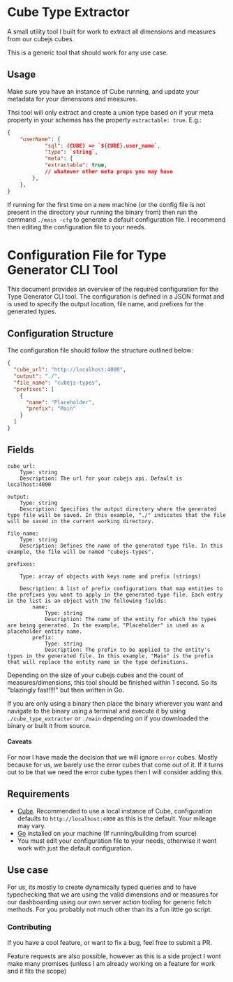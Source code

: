 # Cube Type Extractor

A small utility tool I built for work to extract all dimensions and measures from our cubejs cubes.

This is a generic tool that should work for any use case.

## Usage

Make sure you have an instance of Cube running, and update your metadata for your dimensions and measures.

Thsi tool will only extract and create a union type based on if your meta property in your schemas has the property `extractable: true`. E.g.:

```json
{
    "userName": {
            "sql": (CUBE) => `${CUBE}.user_name`,
            "type": `string`,
            "meta": {
            "extractable": true,
            // whatever other meta props you may have
        },
    },
}
```

If running for the first time on a new machine (or the config file is not present in the directory your running the binary from) then run the command `./main -cfg` to generate a default configuration file.
I recommend then editing the configuration file to your needs.


# Configuration File for Type Generator CLI Tool

This document provides an overview of the required configuration for the Type Generator CLI tool. The configuration is defined in a JSON format and is used to specify the output location, file name, and prefixes for the generated types.

## Configuration Structure

The configuration file should follow the structure outlined below:

```json
{
  "cube_url": "http://localhost:4000",
  "output": "./",
  "file_name": "cubejs-types",
  "prefixes": [
    {
      "name": "Placeholder",
      "prefix": "Main"
    }
  ]
}
```

## Fields
    
    cube_url:
        Type: string
        Description: The url for your cubejs api. Default is localhost:4000

    output:
        Type: string
        Description: Specifies the output directory where the generated type file will be saved. In this example, "./" indicates that the file will be saved in the current working directory.

    file_name:
        Type: string
        Description: Defines the name of the generated type file. In this example, the file will be named "cubejs-types".

    prefixes:

        Type: array of objects with keys name and prefix (strings) 

        Description: A list of prefix configurations that map entities to the prefixes you want to apply in the generated type file. Each entry in the list is an object with the following fields:
            name:
                Type: string
                Description: The name of the entity for which the types are being generated. In the example, "Placeholder" is used as a placeholder entity name.
            prefix:
                Type: string
                Description: The prefix to be applied to the entity's types in the generated file. In this example, "Main" is the prefix that will replace the entity name in the type definitions.


Depending on the size of your cubejs cubes and the count of measures/dimensions, this tool should be finished within 1 second. So its "blazingly fast!!!!" but then written in Go.

If you are only using a binary then place the binary wherever you want and navigate to the binary using a terminal and execute it by using `./cube_type_extractor` or `./main` depending on if you downloaded the binary or built it from source.

#### Caveats

For now I have made the decision that we will ignore `error` cubes. Mostly because for us, we barely use the error cubes that come out of it. If it turns out to be that we need the error cube types then I will consider adding this.

## Requirements

- [Cube](https://cube.dev/). Recommended to use a local instance of Cube, configuration defaults to `http://localhost:4000` as this is the default. Your mileage may vary.
- [Go](https://go.dev/) installed on your machine (If running/building from source)
- You must edit your configuration file to your needs, otherwise it wont work with just the default configuration.

## Use case

For us, its mostly to create dynamically typed queries and to have typechecking that we are using the valid dimensions and or measures for our dashboarding using our own server action tooling for generic fetch methods.
For you probably not much other than its a fun little go script.

### Contributing

If you have a cool feature, or want to fix a bug, feel free to submit a PR.

Feature requests are also possible, however as this is a side project I wont make many promises (unless I am already working on a feature for work and it fits the scope)
